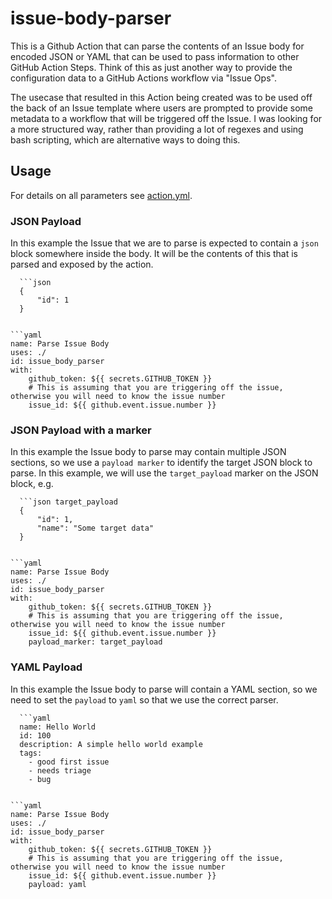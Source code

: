 # issue-body-parser

This is a Github Action that can parse the contents of an Issue body for encoded JSON or YAML that can be used to pass information to other GitHub Action Steps.
Think of this as just another way to provide the configuration data to a GitHub Actions workflow via "Issue Ops".

The usecase that resulted in this Action being created was to be used off the back of an Issue template where users are prompted to provide some metadata to a workflow 
that will be triggered off the Issue. I was looking for a more structured way, rather than providing a lot of regexes and using bash scripting, which are alternative ways
to doing this.


## Usage

For details on all parameters see [action.yml](action.yml).


### JSON Payload
In this example the Issue that we are to parse is expected to contain a ```json ``` block somewhere inside the body. It will be the contents of this that is parsed and exposed by the action.

```
  ```json
  {
      "id": 1
  }
  ```
```

```yaml
name: Parse Issue Body
uses: ./
id: issue_body_parser
with:
    github_token: ${{ secrets.GITHUB_TOKEN }}
    # This is assuming that you are triggering off the issue, otherwise you will need to know the issue number
    issue_id: ${{ github.event.issue.number }}
```

### JSON Payload with a marker
In this example the Issue body to parse may contain multiple JSON sections, so we use a `payload marker` to identify the target JSON block to parse. In this example, we will use the `target_payload` marker on the JSON block, e.g. 

```
  ```json target_payload
  {
      "id": 1,
      "name": "Some target data"
  }
  ```
```

```yaml
name: Parse Issue Body
uses: ./
id: issue_body_parser
with:
    github_token: ${{ secrets.GITHUB_TOKEN }}
    # This is assuming that you are triggering off the issue, otherwise you will need to know the issue number
    issue_id: ${{ github.event.issue.number }}
    payload_marker: target_payload
```

### YAML Payload
In this example the Issue body to parse will contain a YAML section, so we need to set the `payload` to `yaml` so that we use the correct parser.

```
  ```yaml
  name: Hello World
  id: 100
  description: A simple hello world example
  tags:
    - good first issue
    - needs triage
    - bug
  ```
```

```yaml
name: Parse Issue Body
uses: ./
id: issue_body_parser
with:
    github_token: ${{ secrets.GITHUB_TOKEN }}
    # This is assuming that you are triggering off the issue, otherwise you will need to know the issue number
    issue_id: ${{ github.event.issue.number }}
    payload: yaml
```